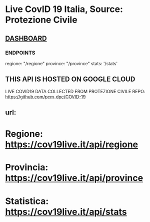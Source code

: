 # Live CovID 19 Italia, Source: Protezione Civile

## [DASHBOARD](https://cov19live.it)

### ENDPOINTS

regione: "/regione"
province: "/province"
stats: '/stats'

## THIS API IS HOSTED ON GOOGLE CLOUD

LIVE COVID19 DATA COLLECTED FROM PROTEZIONE CIVILE REPO: https://github.com/pcm-dpc/COVID-19

## url:

# Regione: https://cov19live.it/api/regione

# Provincia: https://cov19live.it/api/province

# Statistica: https://cov19live.it/api/stats
